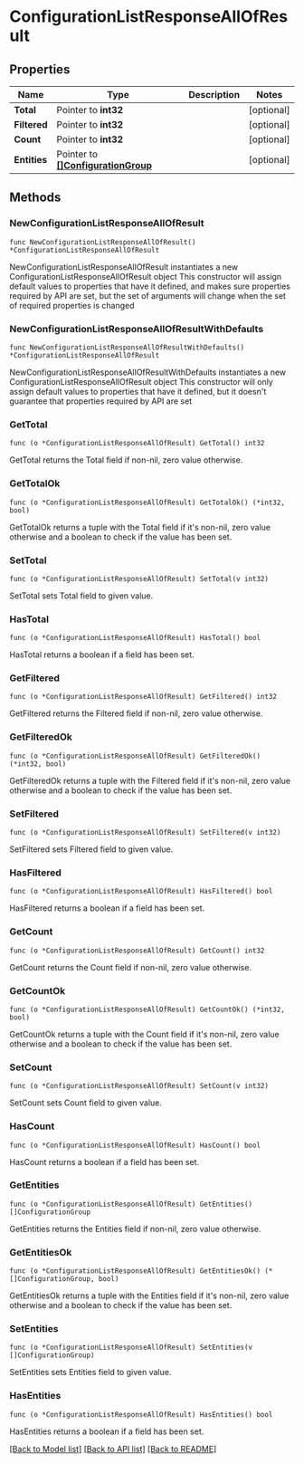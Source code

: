# ConfigurationListResponseAllOfResult

## Properties

Name | Type | Description | Notes
------------ | ------------- | ------------- | -------------
**Total** | Pointer to **int32** |  | [optional] 
**Filtered** | Pointer to **int32** |  | [optional] 
**Count** | Pointer to **int32** |  | [optional] 
**Entities** | Pointer to [**[]ConfigurationGroup**](ConfigurationGroup.md) |  | [optional] 

## Methods

### NewConfigurationListResponseAllOfResult

`func NewConfigurationListResponseAllOfResult() *ConfigurationListResponseAllOfResult`

NewConfigurationListResponseAllOfResult instantiates a new ConfigurationListResponseAllOfResult object
This constructor will assign default values to properties that have it defined,
and makes sure properties required by API are set, but the set of arguments
will change when the set of required properties is changed

### NewConfigurationListResponseAllOfResultWithDefaults

`func NewConfigurationListResponseAllOfResultWithDefaults() *ConfigurationListResponseAllOfResult`

NewConfigurationListResponseAllOfResultWithDefaults instantiates a new ConfigurationListResponseAllOfResult object
This constructor will only assign default values to properties that have it defined,
but it doesn't guarantee that properties required by API are set

### GetTotal

`func (o *ConfigurationListResponseAllOfResult) GetTotal() int32`

GetTotal returns the Total field if non-nil, zero value otherwise.

### GetTotalOk

`func (o *ConfigurationListResponseAllOfResult) GetTotalOk() (*int32, bool)`

GetTotalOk returns a tuple with the Total field if it's non-nil, zero value otherwise
and a boolean to check if the value has been set.

### SetTotal

`func (o *ConfigurationListResponseAllOfResult) SetTotal(v int32)`

SetTotal sets Total field to given value.

### HasTotal

`func (o *ConfigurationListResponseAllOfResult) HasTotal() bool`

HasTotal returns a boolean if a field has been set.

### GetFiltered

`func (o *ConfigurationListResponseAllOfResult) GetFiltered() int32`

GetFiltered returns the Filtered field if non-nil, zero value otherwise.

### GetFilteredOk

`func (o *ConfigurationListResponseAllOfResult) GetFilteredOk() (*int32, bool)`

GetFilteredOk returns a tuple with the Filtered field if it's non-nil, zero value otherwise
and a boolean to check if the value has been set.

### SetFiltered

`func (o *ConfigurationListResponseAllOfResult) SetFiltered(v int32)`

SetFiltered sets Filtered field to given value.

### HasFiltered

`func (o *ConfigurationListResponseAllOfResult) HasFiltered() bool`

HasFiltered returns a boolean if a field has been set.

### GetCount

`func (o *ConfigurationListResponseAllOfResult) GetCount() int32`

GetCount returns the Count field if non-nil, zero value otherwise.

### GetCountOk

`func (o *ConfigurationListResponseAllOfResult) GetCountOk() (*int32, bool)`

GetCountOk returns a tuple with the Count field if it's non-nil, zero value otherwise
and a boolean to check if the value has been set.

### SetCount

`func (o *ConfigurationListResponseAllOfResult) SetCount(v int32)`

SetCount sets Count field to given value.

### HasCount

`func (o *ConfigurationListResponseAllOfResult) HasCount() bool`

HasCount returns a boolean if a field has been set.

### GetEntities

`func (o *ConfigurationListResponseAllOfResult) GetEntities() []ConfigurationGroup`

GetEntities returns the Entities field if non-nil, zero value otherwise.

### GetEntitiesOk

`func (o *ConfigurationListResponseAllOfResult) GetEntitiesOk() (*[]ConfigurationGroup, bool)`

GetEntitiesOk returns a tuple with the Entities field if it's non-nil, zero value otherwise
and a boolean to check if the value has been set.

### SetEntities

`func (o *ConfigurationListResponseAllOfResult) SetEntities(v []ConfigurationGroup)`

SetEntities sets Entities field to given value.

### HasEntities

`func (o *ConfigurationListResponseAllOfResult) HasEntities() bool`

HasEntities returns a boolean if a field has been set.


[[Back to Model list]](../README.md#documentation-for-models) [[Back to API list]](../README.md#documentation-for-api-endpoints) [[Back to README]](../README.md)



